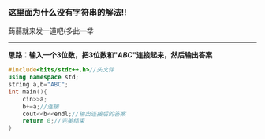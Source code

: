 ### 这里面为什么没有字符串的解法!!
蒟蒻就来发一道吧~~(多此一举~~


------------
**思路：输入一个$3$位数，把$3$位数和"$ABC$"连接起来，然后输出答案**
```cpp
#include<bits/stdc++.h>//头文件
using namespace std;
string a,b="ABC";
int main(){
    cin>>a;
    b+=a;//连接
    cout<<b<<endl;//输出连接后的答案
    return 0;//完美结束
}
```